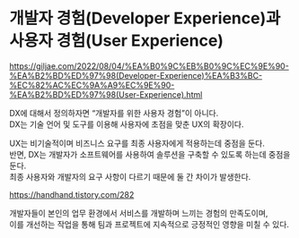 # 개발자 경험(Developer Experience)과 사용자 경험(User Experience)

https://giljae.com/2022/08/04/%EA%B0%9C%EB%B0%9C%EC%9E%90-%EA%B2%BD%ED%97%98(Developer-Experience)%EA%B3%BC-%EC%82%AC%EC%9A%A9%EC%9E%90-%EA%B2%BD%ED%97%98(User-Experience).html

DX에 대해서 정의하자면 “개발자를 위한 사용자 경험”이 아니다.  
DX는 기술 언어 및 도구를 이용해 사용자에 초점을 맞춘 UX의 확장이다.

UX는 비기술적이며 비즈니스 요구를 최종 사용자에게 적용하는데 중점을 둔다.  
반면, DX는 개발자가 소프트웨어를 사용하여 솔루션을 구축할 수 있도록 하는데 중점을 둔다.  
최종 사용자와 개발자의 요구 사항이 다르기 때문에 둘 간 차이가 발생한다.

https://handhand.tistory.com/282

개발자들이 본인의 업무 환경에서 서비스를 개발하며 느끼는 경험의 만족도이며,  
이를 개선하는 작업을 통해 팀과 프로젝트에 지속적으로 긍정적인 영향을 미칠 수 있다.
